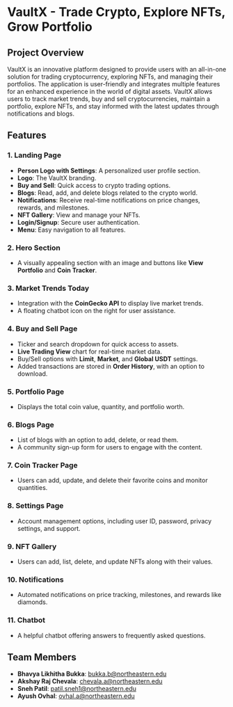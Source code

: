 <!-- [![Review Assignment Due Date](https://classroom.github.com/assets/deadline-readme-button-22041afd0340ce965d47ae6ef1cefeee28c7c493a6346c4f15d667ab976d596c.svg)](https://classroom.github.com/a/DIHvCS29) -->

# VaultX - Trade Crypto, Explore NFTs, Grow Portfolio

## Project Overview

VaultX is an innovative platform designed to provide users with an all-in-one solution for trading cryptocurrency, exploring NFTs, and managing their portfolios. The application is user-friendly and integrates multiple features for an enhanced experience in the world of digital assets. VaultX allows users to track market trends, buy and sell cryptocurrencies, maintain a portfolio, explore NFTs, and stay informed with the latest updates through notifications and blogs.

## Features

### 1. **Landing Page**
   - **Person Logo with Settings**: A personalized user profile section.
   - **Logo**: The VaultX branding.
   - **Buy and Sell**: Quick access to crypto trading options.
   - **Blogs**: Read, add, and delete blogs related to the crypto world.
   - **Notifications**: Receive real-time notifications on price changes, rewards, and milestones.
   - **NFT Gallery**: View and manage your NFTs.
   - **Login/Signup**: Secure user authentication.
   - **Menu**: Easy navigation to all features.

### 2. **Hero Section**
   - A visually appealing section with an image and buttons like **View Portfolio** and **Coin Tracker**.

### 3. **Market Trends Today**
   - Integration with the **CoinGecko API** to display live market trends.
   - A floating chatbot icon on the right for user assistance.

### 4. **Buy and Sell Page**
   - Ticker and search dropdown for quick access to assets.
   - **Live Trading View** chart for real-time market data.
   - Buy/Sell options with **Limit**, **Market**, and **Global USDT** settings.
   - Added transactions are stored in **Order History**, with an option to download.

### 5. **Portfolio Page**
   - Displays the total coin value, quantity, and portfolio worth.

### 6. **Blogs Page**
   - List of blogs with an option to add, delete, or read them.
   - A community sign-up form for users to engage with the content.

### 7. **Coin Tracker Page**
   - Users can add, update, and delete their favorite coins and monitor quantities.

### 8. **Settings Page**
   - Account management options, including user ID, password, privacy settings, and support.

### 9. **NFT Gallery**
   - Users can add, list, delete, and update NFTs along with their values.

### 10. **Notifications**
   - Automated notifications on price tracking, milestones, and rewards like diamonds.

### 11. **Chatbot**
   - A helpful chatbot offering answers to frequently asked questions.

## Team Members

- **Bhavya Likhitha Bukka**: bukka.b@northeastern.edu
- **Akshay Raj Chevala**: chevala.a@northeastern.edu
- **Sneh Patil**: patil.sneh1@northeastern.edu
- **Ayush Ovhal**: ovhal.a@northeastern.edu




